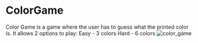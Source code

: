 # ColorGame
Color Game is a game where the user has to guess what the printed color is.
It allows 2 options to play:
  Easy - 3 colors
  Hard - 6 colors
![color_game](https://user-images.githubusercontent.com/36941575/134270485-b636429b-25be-44cd-8a7e-11c827ba1814.png)

